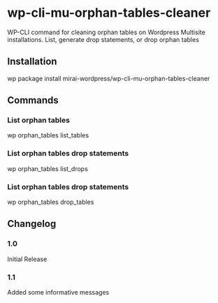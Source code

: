 # wp-cli-mu-orphan-tables-cleaner

WP-CLI command for cleaning orphan tables on Wordpress Multisite installations. List, generate drop statements, or drop orphan tables


## Installation
wp package install mirai-wordpress/wp-cli-mu-orphan-tables-cleaner

## Commands

### List orphan tables
wp orphan_tables list_tables

### List orphan tables drop statements
wp orphan_tables list_drops

### List orphan tables drop statements
wp orphan_tables drop_tables


## Changelog

### 1.0
Initial Release

### 1.1
Added some informative messages
